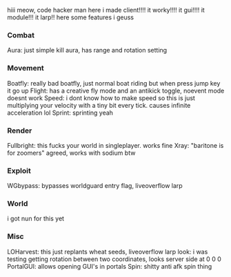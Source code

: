 hiii meow, code hacker man here i made client!!!! it worky!!!! it gui!!!! it module!!! it larp!!
here some features i geuss

### Combat

Aura:         just simple kill aura, has range and rotation setting

### Movement

Boatfly:      really bad boatfly, just normal boat riding but when press jump key it go up
Flight:       has a creative fly mode and an antikick toggle, noevent mode doesnt work
Speed:        i dont know how to make speed so this is just multiplying your velocity with a tiny bit every tick.
              causes infinite acceleration lol
Sprint:       sprinting yeah

### Render

Fullbright:   this fucks your world in singleplayer. works fine
Xray:         "baritone is for zoomers" agreed, works with sodium btw

### Exploit

WGbypass:     bypasses worldguard entry flag, liveoverflow larp

### World

i got nun for this yet

### Misc

LOHarvest:    this just replants wheat seeds, liveoverflow larp
look:         i was testing getting rotation between two coordinates, looks server side at 0 0 0
PortalGUI:    allows opening GUI's in portals
Spin:         shitty anti afk spin thing



